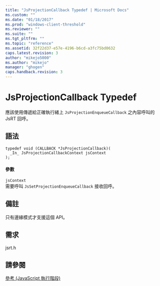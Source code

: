 ```yaml
---
title: "JsProjectionCallback Typedef | Microsoft Docs"
ms.custom: ""
ms.date: "01/18/2017"
ms.prod: "windows-client-threshold"
ms.reviewer: ""
ms.suite: ""
ms.tgt_pltfrm: ""
ms.topic: "reference"
ms.assetid: 32f22d37-e57e-4196-b6cd-a3fc75bd0632
caps.latest.revision: 3
author: "mikejo5000"
ms.author: "mikejo"
manager: "ghogen"
caps.handback.revision: 3
---
```

# JsProjectionCallback Typedef
應該使用傳遞給正確執行緒上 `JsProjectionEnqueueCallback` 之內容呼叫的 JsRT 回呼。  
  
## 語法  
  
```  
typedef void (CALLBACK *JsProjectionCallback)(  
  _In_ JsProjectionCallbackContext jsContext  
);  
```  
  
#### 參數  
 `jsContext`  
 需要呼叫 `JsSetProjectionEnqueueCallback` 接收回呼。  
  
## 備註  
 只有邊緣模式才支援這個 API。  
  
## 需求  
 jsrt.h  
  
## 請參閱  
 [參考 \(JavaScript 執行階段\)](../chakra-hosting/reference-javascript-runtime.md)